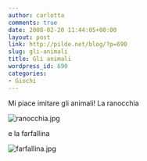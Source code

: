 ```yaml
---
author: carlotta
comments: true
date: 2008-02-20 11:44:05+00:00
layout: post
link: http://pilde.net/blog/?p=690
slug: gli-animali
title: Gli animali
wordpress_id: 690
categories:
- Giochi
---
```


Mi piace imitare gli animali! La ranocchia

![ranocchia.jpg](http://pilde.net/blog/wp-content/uploads/2008/02/ranocchia.jpg)




e la farfallina

![farfallina.jpg](http://pilde.net/blog/wp-content/uploads/2008/02/farfallina.jpg)




